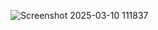 ![Screenshot 2025-03-10 111837](https://github.com/user-attachments/assets/ebc23a2e-f97b-41cf-b72c-a442452d58b7)
